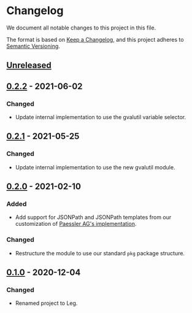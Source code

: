 # Changelog

We document all notable changes to this project in this file.

The format is based on [Keep a Changelog](https://keepachangelog.com/en/1.0.0/), and this project adheres to [Semantic Versioning](https://semver.org/spec/v2.0.0.html).

## [Unreleased]

## [0.2.2] - 2021-06-02

### Changed

* Update internal implementation to use the gvalutil variable selector.

## [0.2.1] - 2021-05-25

### Changed

* Update internal implementation to use the new gvalutil module.

## [0.2.0] - 2021-02-10

### Added

* Add support for JSONPath and JSONPath templates from our customization of
  [Paessler AG's implementation](https://github.com/PaesslerAG/jsonpath).

### Changed

* Restructure the module to use our standard `pkg` package structure.

## [0.1.0] - 2020-12-04

### Changed

* Renamed project to Leg.

[Unreleased]: https://github.com/puppetlabs/leg/compare/jsonutil/v0.2.2...HEAD
[0.2.2]: https://github.com/puppetlabs/leg/compare/jsonutil/v0.2.1...jsonutil/v0.2.2
[0.2.1]: https://github.com/puppetlabs/leg/compare/jsonutil/v0.2.0...jsonutil/v0.2.1
[0.2.0]: https://github.com/puppetlabs/leg/compare/jsonutil/v0.1.0...jsonutil/v0.2.0
[0.1.0]: https://github.com/puppetlabs/leg/compare/d290e8e835c3fa3ea4e93073bfe19e1958493d47...jsonutil/v0.1.0
